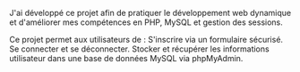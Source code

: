 J'ai développé ce projet afin de pratiquer le développement web dynamique et d'améliorer mes compétences en PHP, MySQL et gestion des sessions.

Ce projet permet aux utilisateurs de :
 S'inscrire via un formulaire sécurisé.
 Se connecter et se déconnecter.
 Stocker et récupérer les informations utilisateur dans une base de données MySQL via phpMyAdmin.
